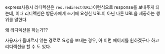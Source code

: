 express사용시 리디렉션은 ``res.redirect(URL)``이런식으로 response를 보내주게 되는데,
이때 리디렉션은 방문자에게 초기에 요청한 URL이 아닌 다른 URL을 제공하는 행위를 말한다.

왜 리디렉션을 하는가??

사용자가 올바르지 않는 경로로 요청을 보내는 경우, 아 이런 페이지를 원하겠구나 하고 리디렉션을 할 수 도 있다.
